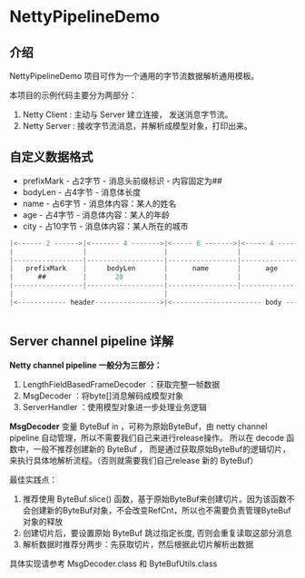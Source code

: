 # NettyPipelineDemo
## 介绍
NettyPipelineDemo 项目可作为一个通用的字节流数据解析通用模板。

本项目的示例代码主要分为两部分：
1. Netty Client : 主动与 Server 建立连接， 发送消息字节流。
2. Netty Server : 接收字节流消息，并解析成模型对象，打印出来。


## 自定义数据格式
* prefixMark - 占2字节 - 消息头前缀标识 - 内容固定为##
* bodyLen - 占4字节 - 消息体长度
* name - 占6字节 - 消息体内容：某人的姓名
* age - 占4字节 - 消息体内容：某人的年龄
* city - 占10字节 - 消息体内容：某人所在的城市 

```java
|<------ 2 ------>|<------- 4 ------->|<----- 6 ------->|<----- 4 ----->|<---------- 10 --------->|
|                 |                   |                 |               |                         |
|-----------------|-------------------|-----------------|---------------|-------------------------|
|   prefixMark    |     bodyLen       |      name       |      age      |           city          |
|      ##         |       20          |                 |               |                         |
|-----------------|-------------------|-----------------|---------------|-------------------------|
|                                     |                                                           |
|<------------ header---------------->|<---------------------- body ----------------------------->|
 
```

## Server channel pipeline 详解
**Netty channel pipeline 一般分为三部分：**
1. LengthFieldBasedFrameDecoder ：获取完整一帧数据
2. MsgDecoder ：将byte[]消息解码成模型对象
3. ServerHandler ：使用模型对象进一步处理业务逻辑

**MsgDecoder**
变量 ByteBuf in  ，可称为原始ByteBuf，由 netty channel pipeline 自动管理，所以不需要我们自己来进行release操作。
所以在  decode 函数中，一般不推荐创建新的 ByteBuf ， 而是通过获取原始ByteBuf的逻辑切片，来执行具体地解析流程。（否则就需要我们自己release 新的 ByteBuf）

最佳实践点：
1. 推荐使用 ByteBuf.slice() 函数，基于原始ByteBuf来创建切片。因为该函数不会创建新的ByteBuf对象，不会改变RefCnt，所以也不需要负责管理ByteBuf对象的释放
2. 创建切片后，要设置原始 ByteBuf 跳过指定长度, 否则会重复读取这部分消息
3. 解析数据时推荐分两步：先获取切片，然后根据此切片解析出数据


具体实现请参考 MsgDecoder.class 和 ByteBufUtils.class